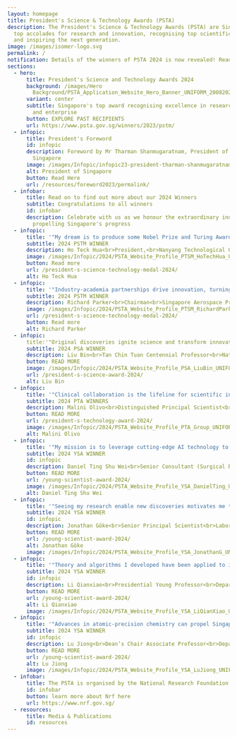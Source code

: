 ```yaml
---
layout: homepage
title: President's Science & Technology Awards (PSTA)
description: The President's Science & Technology Awards (PSTA) are Singapore's
  top accolades for research and innovation, recognising top scientific talent
  and inspiring the next generation.
image: /images/isomer-logo.svg
permalink: /
notification: Details of the winners of PSTA 2024 is now revealed! Read on to find out more!
sections:
  - hero:
      title: President's Science and Technology Awards 2024
      background: /images/Hero
        Background/PSTA_Application_Website_Hero_Banner_UNIFORM_20082024_2__1_.png
      variant: center
      subtitle: Singapore's top award recognising excellence in research, innovation
        and enterprise
      button: EXPLORE PAST RECIPIENTS
      url: https://www.psta.gov.sg/winners/2023/pstm/
  - infopic:
      title: President's Foreword
      id: infopic
      description: Foreword by Mr Tharman Shanmugaratnam, President of The Republic of
        Singapore
      image: /images/Infopic/infopic23-president-tharman-shanmugaratnam.png
      alt: President of Singapore
      button: Read Here
      url: /resources/foreword2023/permalink/
  - infobar:
      title: Read on to find out more about our 2024 Winners
      subtitle: Congratulations to all winners
      id: infobar
      description: Celebrate with us as we honour the extraordinary individuals
        propelling Singapore's progress
  - infopic:
      title: '"My dream is to produce some Nobel Prize and Turing Award winners for Singapore."'
      subtitle: 2024 PSTM WINNER
      description: Ho Teck Hua<br>President,<br>Nanyang Technological University
      image: /images/Infopic/2024/PSTA_Website_Profile_PTSM_HoTechHua_UNIFORM_13092024.png
      button: Read more
      url: /president-s-science-technology-medal-2024/
      alt: Ho Teck Hua
  - infopic:
      title: '"Industry-academia partnerships drive innovation, turning research into real-world solutions."'
      subtitle: 2024 PSTM WINNER
      description: Richard Parker<br>Chairman<br>Singapore Aerospace Programme<br>Agency for Science, Technology and Research
      image: /images/Infopic/2024/PSTA_Website_Profile_PTSM_RichardParker_UNIFORM_13092024.png
      url: /president-s-science-technology-medal-2024/
      button: Read more
      alt: Richard Parker
  - infopic:
      title:'"Original discoveries ignite science and transform innovation."'
      subtitle: 2024 PSA WINNER
      description: Liu Bin<br>Tan Chin Tuan Centennial Professor<br>National University of Singapore
      button: READ MORE
      image: /images/Infopic/2024/PSTA_Website_Profile_PSA_LiuBin_UNIFORM_13092024.png
      url: /president-s-science-award-2024/
      alt: Liu Bin
  - infopic:
      title: '"Clinical collaboration is the lifeline for scientific innovation in healthcare."'
      subtitle: 2024 PTA WINNERS
      description: Malini Olivo<br>Distinguished Principal Scientist<br>A*STAR Skin Research Labs
      button: READ MORE
      url: /president-s-technology-award-2024/
      image: /images/Infopic/2024/PSTA_Website_Profile_PTA_Group_UNIFORM_13092024.png
      alt: Malini Olivo
  - infopic:
      title: '"My mission is to leverage cutting-edge AI technology to prevent blindness worldwide."'
      subtitle: 2024 YSA WINNER
      id: infopic
      description: Daniel Ting Shu Wei<br>Senior Consultant (Surgical Retina)<br>Chief Data and Digital Officer<br>Singapore National Eye Centre<br>Director<br>AI Office<br>Singhealth
      button: READ MORE
      url: /young-scientist-award-2024/
      image: /images/Infopic/2024/PSTA_Website_Profile_YSA_DanielTing_UNIFORM_13092024.png
      alt: Daniel Ting Shu Wei
  - infopic:
      title: '"Seeing my research enable new discoveries motivates me to push the boundaries of RNA profiling."'
      subtitle: 2024 YSA WINNER
      id: infopic
      description: Jonathan Göke<br>Senior Principal Scientist<br>Laboratory of Computational Transcriptomics Genome Institute of Singapore<br>Agency for Science, Technology and Research
      button: READ MORE
      url: /young-scientist-award-2024/
      alt: Jonathan Göke
      image: /images/Infopic/2024/PSTA_Website_Profile_YSA_JonathanG_UNIFORM_13092024.png
  - infopic:
      title: '"Theory and algorithms I developed have been applied to improve AI models and accelerate scientific discovery."'
      subtitle: 2024 YSA WINNER
      id: infopic
      description: Li Qianxiao<br>Presidential Young Professor<br>Department of Mathematics<br>National University of Singapore
      button: READ MORE
      url: /young-scientist-award-2024/
      alt: Li Qianxiao
      image: /images/Infopic/2024/PSTA_Website_Profile_YSA_LiQianXiao_UNIFORM_13092024.png
  - infopic:
      title: '"Advances in atomic-precision chemistry can propel Singapore to be a leader in materials science."'
      subtitle: 2024 YSA WINNER
      id: infopic
      description: Lu Jiong<br>Dean’s Chair Associate Professor<br>Department of Chemistry<br>National University of Singapore
      button: READ MORE
      url: /young-scientist-award-2024/
      alt: Lu Jiong
      image: /images/Infopic/2024/PSTA_Website_Profile_YSA_LuJiong_UNIFORM_13092024.png
  - infobar:
      title: The PSTA is organised by the National Research Foundation
      id: infobar
      button: learn more about Nrf here
      url: https://www.nrf.gov.sg/
  - resources:
      title: Media & Publications
      id: resources
---
```

